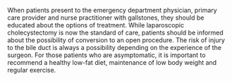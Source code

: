 When patients present to the emergency department physician, primary care provider and nurse practitioner with gallstones, they should be educated about the options of treatment. While laparoscopic cholecystectomy is now the standard of care, patients should be informed about the possibility of conversion to an open procedure. The risk of injury to the bile duct is always a possibility depending on the experience of the surgeon. For those patients who are asymptomatic, it is important to recommend a healthy low-fat diet, maintenance of low body weight and regular exercise.